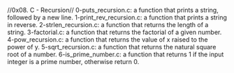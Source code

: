 //0x08. C - Recursion//
0-puts_recursion.c: a function that prints a string, followed by a new line.
1-print_rev_recursion.c:  a function that prints a string in reverse.
2-strlen_recursion.c: a function that returns the length of a string.
3-factorial.c: a function that returns the factorial of a given number.
4-pow_recursion.c:  a function that returns the value of x raised to the power of y.
5-sqrt_recursion.c: a function that returns the natural square root of a number.
6-is_prime_number.c: a function that returns 1 if the input integer is a prime number, otherwise return 0.

